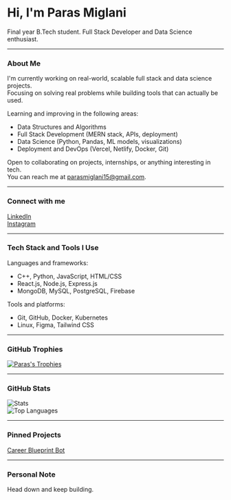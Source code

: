 # Hi, I'm Paras Miglani

Final year B.Tech student. Full Stack Developer and Data Science enthusiast.

---

### About Me

I'm currently working on real-world, scalable full stack and data science projects.  
Focusing on solving real problems while building tools that can actually be used.

Learning and improving in the following areas:
- Data Structures and Algorithms 
- Full Stack Development (MERN stack, APIs, deployment)
- Data Science (Python, Pandas, ML models, visualizations)
- Deployment and DevOps (Vercel, Netlify, Docker, Git)

Open to collaborating on projects, internships, or anything interesting in tech.  
You can reach me at parasmiglani15@gmail.com.

---

### Connect with me

[LinkedIn](https://www.linkedin.com/in/paras-miglani-b253561a1/)  
[Instagram](https://www.instagram.com/paarrras/)

---

### Tech Stack and Tools I Use

Languages and frameworks:
- C++, Python, JavaScript, HTML/CSS
- React.js, Node.js, Express.js
- MongoDB, MySQL, PostgreSQL, Firebase

Tools and platforms:
- Git, GitHub, Docker, Kubernetes
- Linux, Figma, Tailwind CSS

---

### GitHub Trophies

[![Paras's Trophies](https://github-profile-trophy.vercel.app/?username=Paras0544&theme=gruvbox&column=7)](https://github.com/Paras0544)

---

### GitHub Stats

![Stats](https://github-readme-stats.vercel.app/api?username=Paras0544&show_icons=true&theme=github_dark)  
![Top Languages](https://github-readme-stats.vercel.app/api/top-langs/?username=Paras0544&layout=compact&theme=github_dark)

---

### Pinned Projects

[Career Blueprint Bot](https://github.com/Paras0544/career-blueprint-bot)

---

### Personal Note

Head down and keep building.
